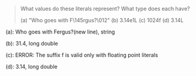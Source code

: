 > What values do these literals represent? What type does each have?
>
> (a) "Who goes with F\145rgus?\012"
> (b) 3.14e1L
> (c) 1024f
> (d) 3.14L

(a): Who goes with Fergus?(new line), string

(b): 31.4, long double

(c): ERROR: The suffix f is valid only with floating point literals

(d): 3.14, long double